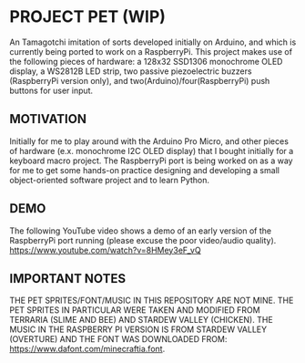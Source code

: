 # PROJECT PET (WIP)
An Tamagotchi imitation of sorts developed initially on Arduino, and which is currently being ported to work on a RaspberryPi.
This project makes use of the following pieces of hardware: a 128x32 SSD1306 monochrome OLED display, a WS2812B LED strip, 
two passive piezoelectric buzzers (RaspberryPi version only), and two(Arduino)/four(RaspberryPi) push buttons for user input.
 

## MOTIVATION
Initially for me to play around with the Arduino Pro Micro, and other pieces of hardware (e.x. monochrome I2C OLED display)
that I bought initially for a keyboard macro project. The RaspberryPi port is being worked on as a way for me to get some 
hands-on practice designing and developing a small object-oriented software project and to learn Python.


## DEMO
The following YouTube video shows a demo of an early version of the RaspberryPi port running (please excuse the poor video/audio
quality).
https://www.youtube.com/watch?v=8HMey3eF_vQ


## IMPORTANT NOTES
THE PET SPRITES/FONT/MUSIC IN THIS REPOSITORY ARE NOT MINE. THE PET SPRITES IN PARTICULAR WERE TAKEN AND MODIFIED FROM TERRARIA
(SLIME AND BEE) AND STARDEW VALLEY (CHICKEN). THE MUSIC IN THE RASPBERRY PI VERSION IS FROM STARDEW VALLEY (OVERTURE) AND THE 
FONT WAS DOWNLOADED FROM: https://www.dafont.com/minecraftia.font.

